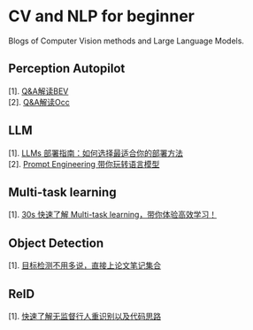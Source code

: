 # CV and NLP for beginner
 Blogs of Computer Vision methods and Large Language Models.

## Perception Autopilot
[1]. [Q&A解读BEV](https://github.com/zihaosoog/CV-LLM-for-beginner/blob/135ccc352830a584d4976512d42f553a29aa715c/Perception/Q%26A%E8%A7%A3%E8%AF%BBBEV.md)\
[2]. [Q&A解读Occ](https://github.com/zihaosoog/CV-LLM-for-beginner/blob/135ccc352830a584d4976512d42f553a29aa715c/Perception/Q%26A%E8%A7%A3%E8%AF%BBocc.md)

## LLM
[1]. [LLMs 部署指南：如何选择最适合你的部署方法](https://github.com/zihaosoog/CV-NLP-for-beginner/blob/5964a73050f8017517d8be93b7e68f5ee0bd5b78/LLM/LLMs%20%E9%83%A8%E7%BD%B2%E6%8C%87%E5%8D%97%EF%BC%9A%E5%A6%82%E4%BD%95%E9%80%89%E6%8B%A9%E6%9C%80%E9%80%82%E5%90%88%E4%BD%A0%E7%9A%84%E9%83%A8%E7%BD%B2%E6%96%B9%E6%B3%95.md)\
[2]. [Prompt Engineering 带你玩转语言模型](https://github.com/zihaosoog/CV-NLP-for-beginner/blob/5964a73050f8017517d8be93b7e68f5ee0bd5b78/LLM/%E8%A7%A3%E9%94%81%20AI%20%E6%96%B0%E5%A7%BF%E5%8A%BF%EF%BC%9APrompt%20Engineering%20%E5%B8%A6%E4%BD%A0%E7%8E%A9%E8%BD%AC%E8%AF%AD%E8%A8%80%E6%A8%A1%E5%9E%8B.md)

## Multi-task learning
[1]. [30s 快速了解 Multi-task learning，带你体验高效学习！](https://github.com/zihaosoog/CV-NLP-for-beginner/blob/0b98d6cb2dcc3f8439504f116e7d713f5bc2cc1f/Multi_Task/Readme.md)

## Object Detection
[1]. [目标检测不用多说，直接上论文笔记集合](https://github.com/zihaosoog/CV-NLP-for-beginner/blob/c6f128263eeb27303dfc13e1fde704fa0136070e/Object_Detection/README.md)

## ReID
[1]. [快速了解无监督行人重识别以及代码思路](https://github.com/zihaosoog/CV-NLP-for-beginner/blob/c6f128263eeb27303dfc13e1fde704fa0136070e/ReID/ReadMe.md)
